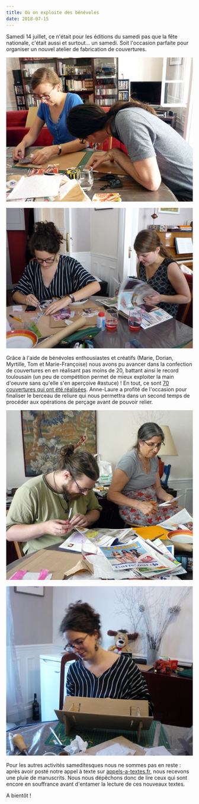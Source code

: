 ```yaml
---
title: Où on exploite des bénévoles
date: 2018-07-15
---
```

Samedi 14 juillet, ce n'était pour les éditions du samedi pas que la fête nationale, c'était aussi et surtout... un samedi. Soit l'occasion parfaite pour organiser un nouvel atelier de fabrication de couvertures.

![Deux bénévoles affairé-es à faire des collages](/_assets/uploads/images/blog/20180714_atelier_02.jpg)

![Deux autres bénévoles affairées à faire des collages](/_assets/uploads/images/blog/20180714_atelier_04.jpg)

Grâce à l'aide de bénévoles enthousiastes et créatifs (Marie, Dorian, Myrtille, Tom et Marie-Françoise) nous avons pu avancer dans la confection de couvertures en en réalisant pas moins de 20, battant ainsi le record toulousain (un peu de compétition permet de mieux exploiter la main d'oeuvre sans qu'elle s'en aperçoive #astuce) ! En tout, ce sont [70 couvertures qui ont été réalisées](https://editionsdusamedi.fr/static6/9782956245506). Anne-Laure a profité de l'occasion pour finaliser le berceau de reliure qui nous permettra dans un second temps de procéder aux opérations de perçage avant de pouvoir relier.

![Deux autres bénévoles affairé-es à faire des collages](/_assets/uploads/images/blog/20180714_atelier_03.jpg)

![Anne-Laure à l'atelier reliure](/_assets/uploads/images/blog/20180714_atelier_01.jpg)

Pour les autres activités sameditesques nous ne sommes pas en reste : après avoir posté notre appel à texte sur [appels-a-textes.fr](http://appels-a-textes.fr/), nous recevons une pluie de manuscrits. Nous nous dépêchons donc de lire ceux qui sont encore en souffrance avant d'entamer la lecture de ces nouveaux textes.

A bientôt !